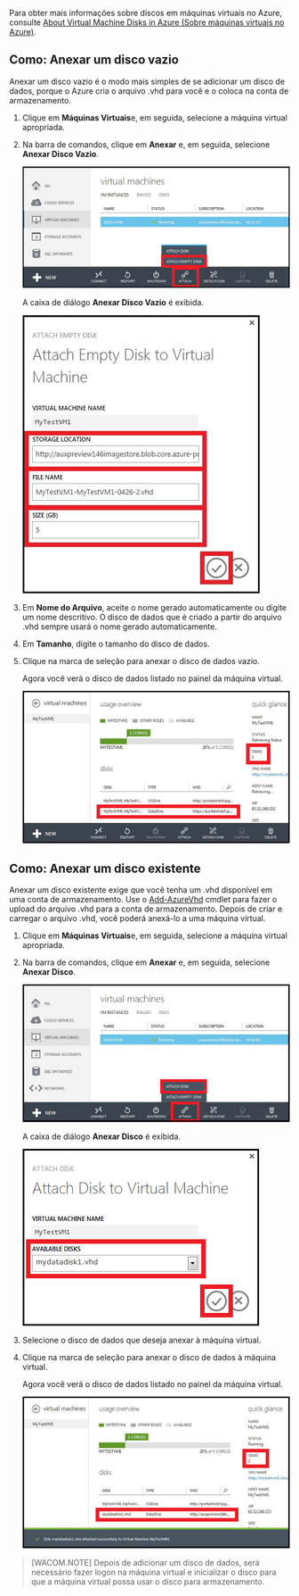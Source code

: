 Para obter mais informações sobre discos em máquinas virtuais no Azure, consulte [About Virtual Machine Disks in Azure (Sobre máquinas virtuais no Azure)][About Virtual Machine Disks in Azure (Sobre máquinas virtuais no Azure)].

## <span id="attachempty"></span></a>Como: Anexar um disco vazio

Anexar um disco vazio é o modo mais simples de se adicionar um disco de dados, porque o Azure cria o arquivo .vhd para você e o coloca na conta de armazenamento.

1.  Clique em **Máquinas Virtuais**e, em seguida, selecione a máquina virtual apropriada.

2.  Na barra de comandos, clique em **Anexar** e, em seguida, selecione **Anexar Disco Vazio**.

    ![Anexar um disco vazio][Anexar um disco vazio]

    A caixa de diálogo **Anexar Disco Vazio** é exibida.

    ![Anexar um novo disco vazio][Anexar um novo disco vazio]

3.  Em **Nome do Arquivo**, aceite o nome gerado automaticamente ou digite um nome descritivo. O disco de dados que é criado a partir do arquivo .vhd sempre usará o nome gerado automaticamente.

4.  Em **Tamanho**, digite o tamanho do disco de dados.

5.  Clique na marca de seleção para anexar o disco de dados vazio.

    Agora você verá o disco de dados listado no painel da máquina virtual.

    ![Disco de dados vazio anexado com êxito][Disco de dados vazio anexado com êxito]

## <span id="attachexisting"></span></a>Como: Anexar um disco existente

Anexar um disco existente exige que você tenha um .vhd disponível em uma conta de armazenamento. Use o [Add-AzureVhd][Add-AzureVhd] cmdlet para fazer o upload do arquivo .vhd para a conta de armazenamento. Depois de criar e carregar o arquivo .vhd, você poderá anexá-lo a uma máquina virtual.

1.  Clique em **Máquinas Virtuais**e, em seguida, selecione a máquina virtual apropriada.

2.  Na barra de comandos, clique em **Anexar** e, em seguida, selecione **Anexar Disco**.

    ![Anexar disco de dados][Anexar disco de dados]

    A caixa de diálogo **Anexar Disco** é exibida.

    ![Insira os detalhes do disco de dados][Insira os detalhes do disco de dados]

3.  Selecione o disco de dados que deseja anexar à máquina virtual.
4.  Clique na marca de seleção para anexar o disco de dados à máquina virtual.

    Agora você verá o disco de dados listado no painel da máquina virtual.

    ![Disco de dados anexado com êxito][Disco de dados anexado com êxito]

> [WACOM.NOTE]
> Depois de adicionar um disco de dados, será necessário fazer logon na máquina virtual e inicializar o disco para que a máquina virtual possa usar o disco para armazenamento.

  [About Virtual Machine Disks in Azure (Sobre máquinas virtuais no Azure)]: http://go.microsoft.com/fwlink/p/?LinkId=403697
  [Anexar um disco vazio]: ./media/howto-attach-disk-window-linux/AttachDiskWindows.png
  [Anexar um novo disco vazio]: ./media/howto-attach-disk-window-linux/AttachNewDiskWindows.png
  [Disco de dados vazio anexado com êxito]: ./media/howto-attach-disk-window-linux/AttachEmptySuccess.png
  [Add-AzureVhd]: http://go.microsoft.com/FWLink/p/?LinkID=391684
  [Anexar disco de dados]: ./media/howto-attach-disk-window-linux/AttachExistingDiskWindows.png
  [Insira os detalhes do disco de dados]: ./media/howto-attach-disk-window-linux/AttachExistingDisk.png
  [Disco de dados anexado com êxito]: ./media/howto-attach-disk-window-linux/AttachSuccess.png
